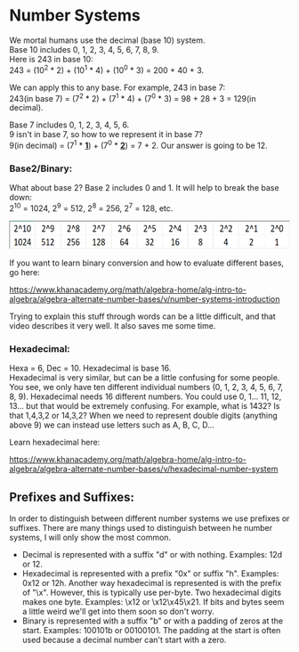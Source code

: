 # Number Systems
We mortal humans use the decimal (base 10) system.  
Base 10 includes 0, 1, 2, 3, 4, 5, 6, 7, 8, 9.  
Here is 243 in base 10:  
243 = (10<sup>2</sup> * 2) + (10<sup>1</sup> * 4) + (10<sup>0</sup> * 3) = 200 + 40 + 3.

We can apply this to any base. For example, 243 in base 7:  
243(in base 7) = (7<sup>2</sup> * 2) + (7<sup>1</sup> * 4) + (7<sup>0</sup> * 3) = 98 + 28 + 3 = 129(in decimal).

Base 7 includes 0, 1, 2, 3, 4, 5, 6.  
9 isn't in base 7, so how to we represent it in base 7?  
9(in decimal) = (7<sup>1</sup> * <u>**1**</u>) + (7<sup>0</sup> * <u>**2**</u>) = 7 + 2. Our answer is going to be 12.

### Base2/Binary:
What about base 2? Base 2 includes 0 and 1. It will help to break the base down:  
2<sup>10</sup> = 1024, 2<sup>9</sup> = 512, 2<sup>8</sup> = 256, 2<sup>7</sup> = 128, etc.
<p align="center">
  <img height="50" src="[ignore]/Base2.png">
</p>
If you want to learn binary conversion and how to evaluate different bases, go here:

https://www.khanacademy.org/math/algebra-home/alg-intro-to-algebra/algebra-alternate-number-bases/v/number-systems-introduction

Trying to explain this stuff through words can be a little difficult, and that video describes it very well. It also saves me some time.

### Hexadecimal:
Hexa = 6, Dec = 10. Hexadecimal is base 16.  
Hexadecimal is very similar, but can be a little confusing for some people. You see, we only have ten different individual numbers (0, 1, 2, 3, 4, 5, 6, 7, 8, 9). Hexadecimal needs 16 different numbers. You could use 0, 1... 11, 12, 13... but that would be extremely confusing. For example, what is 1432? Is that 1,4,3,2 or 14,3,2? When we need to represent double digits (anything above 9) we can instead use letters such as A, B, C, D... 

Learn hexadecimal here:

https://www.khanacademy.org/math/algebra-home/alg-intro-to-algebra/algebra-alternate-number-bases/v/hexadecimal-number-system

## Prefixes and Suffixes:
In order to distinguish between different number systems we use prefixes or suffixes. There are many things used to distinguish between he number systems, I will only show the most common.  
* Decimal is represented with a suffix "d" or with nothing. Examples: 12d or 12.  
* Hexadecimal is represented with a prefix "0x" or suffix "h". Examples: 0x12 or 12h. Another way hexadecimal is represented is with the prefix of "\x". However, this is typically use per-byte. Two hexadecimal digits makes one byte. Examples: \x12 or \x12\x45\x21. If bits and bytes seem a little weird we'll get into them soon so don't worry.
* Binary is represented with a suffix "b" or with a padding of zeros at the start. Examples: 100101b or 00100101. The padding at the start is often used because a decimal number can't start with a zero.